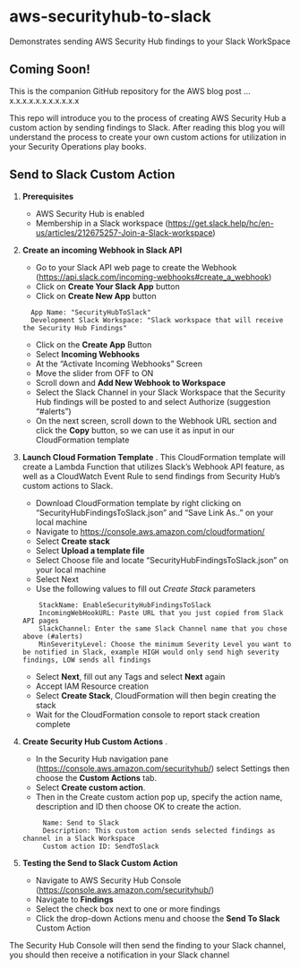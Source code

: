 # aws-securityhub-to-slack
Demonstrates sending AWS Security Hub findings to your Slack WorkSpace 

## Coming Soon!
This is the companion GitHub repository for the AWS blog post ... x.x.x.x.x.x.x.x.x.x.x

This repo will introduce you to the process of creating AWS Security Hub a custom action by sending findings to Slack.  After reading this blog you will understand the process to create your own custom actions for utilization in your Security Operations play books.

## Send to Slack Custom Action

1.	**Prerequisites**
    + AWS Security Hub is enabled
    + Membership in a Slack workspace (https://get.slack.help/hc/en-us/articles/212675257-Join-a-Slack-workspace)
2.  **Create an incoming Webhook in Slack API**
    + Go to your Slack API web page to create the Webhook (https://api.slack.com/incoming-webhooks#create_a_webhook)
    + Click on **Create Your Slack App** button
    + Click on **Create New App** button  
    ```
      App Name: "SecurityHubToSlack"  
      Development Slack Workspace: "Slack workspace that will receive the Security Hub Findings"          
    ```
    + Click on the **Create App** Button
    + Select **Incoming Webhooks** 
    + At the “Activate Incoming Webhooks” Screen
    + Move the slider from OFF   to ON  
    + Scroll down and **Add New Webhook to Workspace**
    + Select the Slack Channel in your Slack Workspace that the Security Hub findings will be posted to and select Authorize (suggestion “#alerts”)
    + On the next screen, scroll down to the Webhook URL section and click the **Copy** button, so we can use it as input in our CloudFormation template
 
3.	**Launch Cloud Formation Template** . 
This CloudFormation template will create a Lambda Function that utilizes Slack’s Webhook API feature, as well as a CloudWatch Event Rule to send findings from Security Hub’s custom actions to Slack.
    + Download CloudFormation template by right clicking on “SecurityHubFindingsToSlack.json” and “Save Link As..” on your local machine
    + Navigate to https://console.aws.amazon.com/cloudformation/
    + Select **Create stack**
    + Select **Upload a template file**
    + Select Choose file and locate “SecurityHubFindingsToSlack.json” on your local machine
    + Select Next
    + Use the following values to fill out *Create Stack* parameters  
    ```
        StackName: EnableSecurityHubFindingsToSlack  
        IncomingWebHookURL: Paste URL that you just copied from Slack API pages  
        SlackChannel: Enter the same Slack Channel name that you chose above (#alerts)  
        MinSeverityLevel: Choose the minimum Severity Level you want to be notified in Slack, example HIGH would only send high severity findings, LOW sends all findings  
    ```
     + Select **Next**, fill out any Tags and select **Next** again
     + Accept IAM Resource creation
     + Select **Create Stack**, CloudFormation will then begin creating the stack
     + Wait for the CloudFormation console to report stack creation complete

4.	**Create Security Hub Custom Actions** . 
    + In the Security Hub navigation pane (https://console.aws.amazon.com/securityhub/) select Settings then choose the **Custom Actions** tab. 
    + Select **Create custom action**. 
    + Then in the Create custom action pop up, specify the action name, description and ID then choose OK to create the action.
    ```
         Name: Send to Slack  
         Description: This custom action sends selected findings as channel in a Slack Workspace  
         Custom action ID: SendToSlack  
    ```
5.	**Testing the Send to Slack Custom Action**
    + Navigate to AWS Security Hub Console (https://console.aws.amazon.com/securityhub/)
    + Navigate to **Findings**
    + Select the check box next to one or more findings
    + Click the drop-down Actions menu and choose the **Send To Slack** Custom Action

The Security Hub Console will then send the finding to your Slack channel, you should then receive a notification in your Slack channel 
